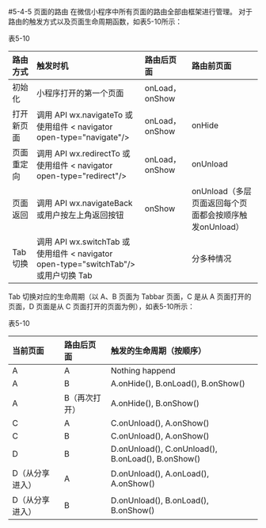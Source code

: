 #5-4-5 页面的路由
在微信小程序中所有页面的路由全部由框架进行管理。
对于路由的触发方式以及页面生命周期函数，如表5-10所示：

表5-10

| 路由方式 | 触发时机 | 路由后页面 | 路由前页面 |
| :--- | :--- | :--- | :--- |
| 初始化 | 小程序打开的第一个页面 | onLoad，onShow |  |
| 打开新页面 | 调用 API wx.navigateTo 或使用组件 &lt; navigator open-type="navigate"/> | onLoad，onShow | onHide |
| 页面重定向 | 调用 API wx.redirectTo 或使用组件 &lt; navigator open-type="redirect"/> | onLoad，onShow | onUnload |
| 页面返回 | 调用 API wx.navigateBack 或用户按左上角返回按钮 | onShow | onUnload（多层页面返回每个页面都会按顺序触发onUnload） |
| Tab 切换 | 调用 API wx.switchTab 或使用组件 &lt; navigator open-type="switchTab"/> 或用户切换 Tab |  | 分多种情况 |

Tab 切换对应的生命周期（以 A、B 页面为 Tabbar 页面，C 是从 A 页面打开的页面，D 页面是从 C 页面打开的页面为例），如表5-10所示：

表5-10

| 当前页面 | 路由后页面 | 触发的生命周期（按顺序） |
| :--- | :--- | :--- |
| A | A | Nothing happend |
| A | B | A.onHide(), B.onLoad(), B.onShow() |
| A | B（再次打开） | A.onHide(), B.onShow() |
| C | A | C.onUnload(), A.onShow() |
| C | B | C.onUnload(), A.onShow() |
| D | B | D.onUnload(), C.onUnload(), B.onLoad(), B.onShow() |
| D（从分享进入） | A | D.onUnload(), A.onLoad(), A.onShow() |
| D（从分享进入） | B | D.onUnload(), B.onLoad(), B.onShow() |




